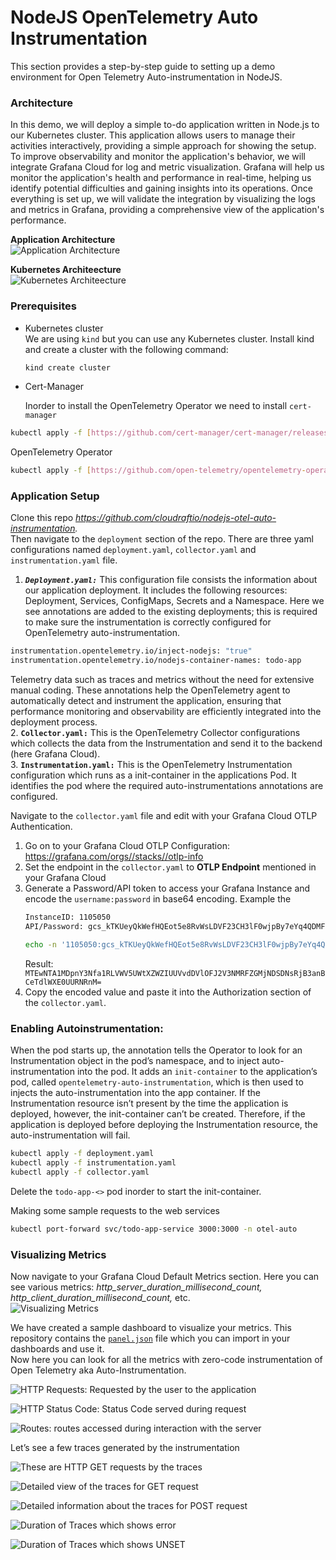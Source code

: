 

# NodeJS OpenTelemetry Auto Instrumentation

This section provides a step-by-step guide to setting up a demo environment for Open Telemetry Auto-instrumentation in NodeJS.

### Architecture

In this demo, we will deploy a simple to-do application written in Node.js to our Kubernetes cluster. This application allows users to manage their activities interactively, providing a simple approach for showing the setup. To improve observability and monitor the application's behavior, we will integrate Grafana Cloud for log and metric visualization. Grafana will help us monitor the application's health and performance in real-time, helping us identify potential difficulties and gaining insights into its operations. Once everything is set up, we will validate the integration by visualizing the logs and metrics in Grafana, providing a comprehensive view of the application's performance.

**Application Architecture**  
![Application Architecture](https://res.cloudinary.com/dfee67kdq/image/upload/v1737728372/blogs/opentelemetry_auto_instrumentation/client_server_database.webp)

**Kubernetes Architeecture**  
![Kubernetes Architeecture](https://res.cloudinary.com/dfee67kdq/image/upload/v1737728447/blogs/opentelemetry_auto_instrumentation/kubernetescluster_grafana_cloud.webp)

### Prerequisites

- Kubernetes cluster  
  We are using `kind` but you can use any Kubernetes cluster. Install kind and create a cluster with the following command:  
  ```bash 
  kind create cluster
  ```
- Cert-Manager

	Inorder to install the OpenTelemetry Operator we need to install `cert-manager`

```bash
kubectl apply -f [https://github.com/cert-manager/cert-manager/releases/download/v1.16.3/cert-manAger.yaml](https://github.com/cert-manager/cert-manager/releases/download/v1.16.3/cert-manAger.yaml)  
```  
OpenTelemetry Operator  
```bash  
kubectl apply -f [https://github.com/open-telemetry/opentelemetry-operator/releases/latest/download/opentelemetry-operator.yaml](https://github.com/open-telemetry/opentelemetry-operator/releases/latest/download/opentelemetry-operator.yaml)  
```

### Application Setup

Clone this repo *https://github.com/cloudraftio/nodejs-otel-auto-instrumentation.*  
Then navigate to the `deployment` section of the repo. There are three yaml configurations named `deployment.yaml`, `collector.yaml` and `instrumentation.yaml` file.

1.  ***`Deployment.yaml:`*** This configuration file consists the information about our application deployment. It includes the following resources: Deployment, Services, ConfigMaps, Secrets and a Namespace. Here we see annotations are added to the existing deployments; this is required to make sure the instrumentation is correctly configured for OpenTelemetry auto-instrumentation.   
   ```bash  
   instrumentation.opentelemetry.io/inject-nodejs: "true"  
   instrumentation.opentelemetry.io/nodejs-container-names: todo-app  
   ```  
   Telemetry data such as traces and metrics without the need for extensive manual coding. These annotations help the OpenTelemetry agent to automatically detect and instrument the application, ensuring that performance monitoring and observability are efficiently integrated into the deployment process.  
2. **`Collector.yaml:`** This is the OpenTelemetry Collector configurations which collects the data from the Instrumentation and send it to the backend (here Grafana Cloud).  
3. **`Instrumentation.yaml:`** This is the OpenTelemetry Instrumentation configuration which runs as a init-container in the applications Pod. It identifies the pod where the required auto-instrumentations annotations are configured.

Navigate to the `collector.yaml` file and edit with your Grafana Cloud OTLP Authentication.

1. Go on to your Grafana Cloud OTLP Configuration: [https://grafana.com/orgs/<your-organization>/stacks/<your-instance>/otlp-info](https://grafana.com/orgs/)  
2. Set the endpoint in the `collector.yaml` to **OTLP Endpoint** mentioned in your Grafana Cloud  
3. Generate a Password/API token to access your Grafana Instance and encode the `username:password` in base64 encoding. Example the   
   ```txt  
   InstanceID: 1105050  
   API/Password: gcs_kTKUeyQkWefHQEot5e8RvWsLDVF23CH3lF0wjpBy7eYq4QDMFs  
   ```  
   ```bash  
   echo -n '1105050:gcs_kTKUeyQkWefHQEot5e8RvWsLDVF23CH3lF0wjpBy7eYq4QDMFs' | base64  
   ```  
   Result: `MTEwNTA1MDpnY3Nfa1RLVWV5UWtXZWZIUUVvdDVlOFJ2V3NMRFZGMjNDSDNsRjB3anBCeTdlWXE0UURNRnM=`  
4. Copy the encoded value and paste it into the Authorization section of the `collector.yaml`.

### Enabling Autoinstrumentation: 

When the pod starts up, the annotation tells the Operator to look for an Instrumentation object in the pod’s namespace, and to inject auto-instrumentation into the pod. It adds an `init-container` to the application’s pod, called `opentelemetry-auto-instrumentation`, which is then used to injects the auto-instrumentation into the app container. If the Instrumentation resource isn’t present by the time the application is deployed, however, the init-container can’t be created. Therefore, if the application is deployed before deploying the Instrumentation resource, the auto-instrumentation will fail.  
```bash
kubectl apply -f deployment.yaml
kubectl apply -f instrumentation.yaml  
kubectl apply -f collector.yaml  
```
Delete the `todo-app-<>` pod inorder to start the init-container.

Making some sample requests to the web services  
```bash  
kubectl port-forward svc/todo-app-service 3000:3000 -n otel-auto
```

### Visualizing Metrics

Now navigate to your Grafana Cloud Default Metrics section. Here you can see various metrics: *http_server_duration_millisecond_count, http_client_duration_millisecond_count,* etc.  
![Visualizing Metrics](https://res.cloudinary.com/dfee67kdq/image/upload/v1737726908/blogs/opentelemetry_auto_instrumentation/grafana_metric.webp)

We have created a sample dashboard to visualize your metrics. This repository contains the [`panel.json`](https://github.com/cloudraftio/nodejs-otel-auto-instrumentation) file which you can import in your dashboards and use it.  
Now here you can look for all the metrics with zero-code instrumentation of Open Telemetry aka Auto-Instrumentation.

![HTTP Requests: Requested by the user to the application](https://res.cloudinary.com/dfee67kdq/image/upload/v1737728663/blogs/opentelemetry_auto_instrumentation/http_request.webp)

![HTTP Status Code: Status Code served during request](https://res.cloudinary.com/dfee67kdq/image/upload/v1737728135/blogs/opentelemetry_auto_instrumentation/http_status_code.webp)

![Routes: routes accessed during interaction with the server](https://res.cloudinary.com/dfee67kdq/image/upload/v1737728048/blogs/opentelemetry_auto_instrumentation/routes.webp)

Let’s see a few traces generated by the instrumentation

![These are HTTP GET requests by the traces](https://res.cloudinary.com/dfee67kdq/image/upload/v1737728048/blogs/opentelemetry_auto_instrumentation/routes.webp)

![Detailed view of the traces for GET request](https://res.cloudinary.com/dfee67kdq/image/upload/v1737727553/blogs/opentelemetry_auto_instrumentation/todo_app_get.webp)

![Detailed information about the traces for POST request](https://res.cloudinary.com/dfee67kdq/image/upload/v1737726973/blogs/opentelemetry_auto_instrumentation/todo_app.webp)

![Duration of Traces which shows error](https://res.cloudinary.com/dfee67kdq/image/upload/v1737727487/blogs/opentelemetry_auto_instrumentation/short_traces_error.webp)

![Duration of Traces which shows UNSET](https://res.cloudinary.com/dfee67kdq/image/upload/v1737727169/blogs/opentelemetry_auto_instrumentation/traces_unset.webp)

